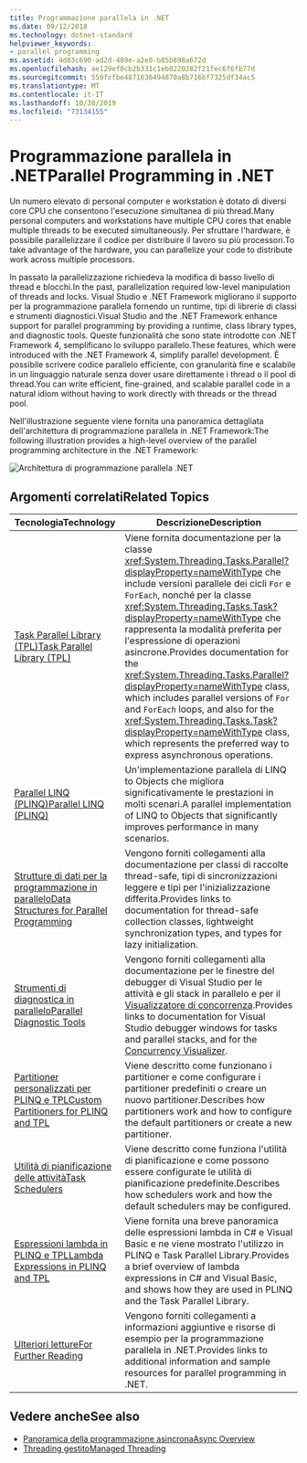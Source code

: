 ```yaml
---
title: Programmazione parallela in .NET
ms.date: 09/12/2018
ms.technology: dotnet-standard
helpviewer_keywords:
- parallel programming
ms.assetid: 4d83c690-ad2d-489e-a2e0-b85b898a672d
ms.openlocfilehash: ae129ef0cb2b331c1eb0220282f21fec6f6fb77d
ms.sourcegitcommit: 559fcfbe4871636494870a8b716bf7325df34ac5
ms.translationtype: MT
ms.contentlocale: it-IT
ms.lasthandoff: 10/30/2019
ms.locfileid: "73134155"
---
```

# <a name="parallel-programming-in-net"></a><span data-ttu-id="98de0-102">Programmazione parallela in .NET</span><span class="sxs-lookup"><span data-stu-id="98de0-102">Parallel Programming in .NET</span></span>

<span data-ttu-id="98de0-103">Un numero elevato di personal computer e workstation è dotato di diversi core CPU che consentono l'esecuzione simultanea di più thread.</span><span class="sxs-lookup"><span data-stu-id="98de0-103">Many personal computers and workstations have multiple CPU cores that enable multiple threads to be executed simultaneously.</span></span> <span data-ttu-id="98de0-104">Per sfruttare l'hardware, è possibile parallelizzare il codice per distribuire il lavoro su più processori.</span><span class="sxs-lookup"><span data-stu-id="98de0-104">To take advantage of the hardware, you can parallelize your code to distribute work across multiple processors.</span></span>

<span data-ttu-id="98de0-105">In passato la parallelizzazione richiedeva la modifica di basso livello di thread e blocchi.</span><span class="sxs-lookup"><span data-stu-id="98de0-105">In the past, parallelization required low-level manipulation of threads and locks.</span></span> <span data-ttu-id="98de0-106">Visual Studio e .NET Framework migliorano il supporto per la programmazione parallela fornendo un runtime, tipi di librerie di classi e strumenti diagnostici.</span><span class="sxs-lookup"><span data-stu-id="98de0-106">Visual Studio and the .NET Framework enhance support for parallel programming by providing a runtime, class library types, and diagnostic tools.</span></span> <span data-ttu-id="98de0-107">Queste funzionalità che sono state introdotte con .NET Framework 4, semplificano lo sviluppo parallelo.</span><span class="sxs-lookup"><span data-stu-id="98de0-107">These features, which were introduced with the .NET Framework 4, simplify parallel development.</span></span> <span data-ttu-id="98de0-108">È possibile scrivere codice parallelo efficiente, con granularità fine e scalabile in un linguaggio naturale senza dover usare direttamente i thread o il pool di thread.</span><span class="sxs-lookup"><span data-stu-id="98de0-108">You can write efficient, fine-grained, and scalable parallel code in a natural idiom without having to work directly with threads or the thread pool.</span></span>

<span data-ttu-id="98de0-109">Nell'illustrazione seguente viene fornita una panoramica dettagliata dell'architettura di programmazione parallela in .NET Framework:</span><span class="sxs-lookup"><span data-stu-id="98de0-109">The following illustration provides a high-level overview of the parallel programming architecture in the .NET Framework:</span></span>

![Architettura di programmazione parallela .NET](./media/tpl-architecture.png)

## <a name="related-topics"></a><span data-ttu-id="98de0-111">Argomenti correlati</span><span class="sxs-lookup"><span data-stu-id="98de0-111">Related Topics</span></span>

|<span data-ttu-id="98de0-112">Tecnologia</span><span class="sxs-lookup"><span data-stu-id="98de0-112">Technology</span></span>|<span data-ttu-id="98de0-113">Descrizione</span><span class="sxs-lookup"><span data-stu-id="98de0-113">Description</span></span>|
|----------------|-----------------|
|[<span data-ttu-id="98de0-114">Task Parallel Library (TPL)</span><span class="sxs-lookup"><span data-stu-id="98de0-114">Task Parallel Library (TPL)</span></span>](../../../docs/standard/parallel-programming/task-parallel-library-tpl.md)|<span data-ttu-id="98de0-115">Viene fornita documentazione per la classe <xref:System.Threading.Tasks.Parallel?displayProperty=nameWithType> che include versioni parallele dei cicli `For` e `ForEach`, nonché per la classe <xref:System.Threading.Tasks.Task?displayProperty=nameWithType> che rappresenta la modalità preferita per l'espressione di operazioni asincrone.</span><span class="sxs-lookup"><span data-stu-id="98de0-115">Provides documentation for the <xref:System.Threading.Tasks.Parallel?displayProperty=nameWithType> class, which includes parallel versions of `For` and `ForEach` loops, and also for the <xref:System.Threading.Tasks.Task?displayProperty=nameWithType> class, which represents the preferred way to express asynchronous operations.</span></span>|
|[<span data-ttu-id="98de0-116">Parallel LINQ (PLINQ)</span><span class="sxs-lookup"><span data-stu-id="98de0-116">Parallel LINQ (PLINQ)</span></span>](../../../docs/standard/parallel-programming/parallel-linq-plinq.md)|<span data-ttu-id="98de0-117">Un'implementazione parallela di LINQ to Objects che migliora significativamente le prestazioni in molti scenari.</span><span class="sxs-lookup"><span data-stu-id="98de0-117">A parallel implementation of LINQ to Objects that significantly improves performance in many scenarios.</span></span>|
|[<span data-ttu-id="98de0-118">Strutture di dati per la programmazione in parallelo</span><span class="sxs-lookup"><span data-stu-id="98de0-118">Data Structures for Parallel Programming</span></span>](../../../docs/standard/parallel-programming/data-structures-for-parallel-programming.md)|<span data-ttu-id="98de0-119">Vengono forniti collegamenti alla documentazione per classi di raccolte thread-safe, tipi di sincronizzazioni leggere e tipi per l'inizializzazione differita.</span><span class="sxs-lookup"><span data-stu-id="98de0-119">Provides links to documentation for thread-safe collection classes, lightweight synchronization types, and types for lazy initialization.</span></span>|
|[<span data-ttu-id="98de0-120">Strumenti di diagnostica in parallelo</span><span class="sxs-lookup"><span data-stu-id="98de0-120">Parallel Diagnostic Tools</span></span>](../../../docs/standard/parallel-programming/parallel-diagnostic-tools.md)|<span data-ttu-id="98de0-121">Vengono forniti collegamenti alla documentazione per le finestre del debugger di Visual Studio per le attività e gli stack in parallelo e per il [Visualizzatore di concorrenza](/visualstudio/profiling/concurrency-visualizer).</span><span class="sxs-lookup"><span data-stu-id="98de0-121">Provides links to documentation for Visual Studio debugger windows for tasks and parallel stacks, and for the [Concurrency Visualizer](/visualstudio/profiling/concurrency-visualizer).</span></span>|
|[<span data-ttu-id="98de0-122">Partitioner personalizzati per PLINQ e TPL</span><span class="sxs-lookup"><span data-stu-id="98de0-122">Custom Partitioners for PLINQ and TPL</span></span>](../../../docs/standard/parallel-programming/custom-partitioners-for-plinq-and-tpl.md)|<span data-ttu-id="98de0-123">Viene descritto come funzionano i partitioner e come configurare i partitioner predefiniti o creare un nuovo partitioner.</span><span class="sxs-lookup"><span data-stu-id="98de0-123">Describes how partitioners work and how to configure the default partitioners or create a new partitioner.</span></span>|
|[<span data-ttu-id="98de0-124">Utilità di pianificazione delle attività</span><span class="sxs-lookup"><span data-stu-id="98de0-124">Task Schedulers</span></span>](xref:System.Threading.Tasks.TaskScheduler)|<span data-ttu-id="98de0-125">Viene descritto come funziona l'utilità di pianificazione e come possono essere configurate le utilità di pianificazione predefinite.</span><span class="sxs-lookup"><span data-stu-id="98de0-125">Describes how schedulers work and how the default schedulers may be configured.</span></span>|
|[<span data-ttu-id="98de0-126">Espressioni lambda in PLINQ e TPL</span><span class="sxs-lookup"><span data-stu-id="98de0-126">Lambda Expressions in PLINQ and TPL</span></span>](../../../docs/standard/parallel-programming/lambda-expressions-in-plinq-and-tpl.md)|<span data-ttu-id="98de0-127">Viene fornita una breve panoramica delle espressioni lambda in C# e Visual Basic e ne viene mostrato l'utilizzo in PLINQ e Task Parallel Library.</span><span class="sxs-lookup"><span data-stu-id="98de0-127">Provides a brief overview of lambda expressions in C# and Visual Basic, and shows how they are used in PLINQ and the Task Parallel Library.</span></span>|
|[<span data-ttu-id="98de0-128">Ulteriori letture</span><span class="sxs-lookup"><span data-stu-id="98de0-128">For Further Reading</span></span>](../../../docs/standard/parallel-programming/for-further-reading-parallel-programming.md)|<span data-ttu-id="98de0-129">Vengono forniti collegamenti a informazioni aggiuntive e risorse di esempio per la programmazione parallela in .NET.</span><span class="sxs-lookup"><span data-stu-id="98de0-129">Provides links to additional information and sample resources for parallel programming in .NET.</span></span>|

## <a name="see-also"></a><span data-ttu-id="98de0-130">Vedere anche</span><span class="sxs-lookup"><span data-stu-id="98de0-130">See also</span></span>

- [<span data-ttu-id="98de0-131">Panoramica della programmazione asincrona</span><span class="sxs-lookup"><span data-stu-id="98de0-131">Async Overview</span></span>](../async.md)
- [<span data-ttu-id="98de0-132">Threading gestito</span><span class="sxs-lookup"><span data-stu-id="98de0-132">Managed Threading</span></span>](../threading/index.md)
